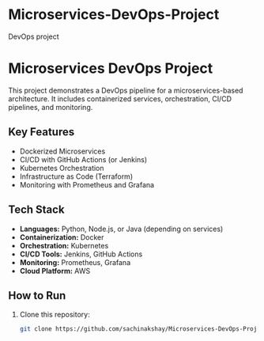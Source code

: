 # Microservices-DevOps-Project
DevOps project


# Microservices DevOps Project

This project demonstrates a DevOps pipeline for a microservices-based architecture. It includes containerized services, orchestration, CI/CD pipelines, and monitoring.

## Key Features
- Dockerized Microservices
- CI/CD with GitHub Actions (or Jenkins)
- Kubernetes Orchestration
- Infrastructure as Code (Terraform)
- Monitoring with Prometheus and Grafana

## Tech Stack
- **Languages:** Python, Node.js, or Java (depending on services)
- **Containerization:** Docker
- **Orchestration:** Kubernetes
- **CI/CD Tools:** Jenkins, GitHub Actions
- **Monitoring:** Prometheus, Grafana
- **Cloud Platform:** AWS

## How to Run
1. Clone this repository:
   ```bash
   git clone https://github.com/sachinakshay/Microservices-DevOps-Project.git
